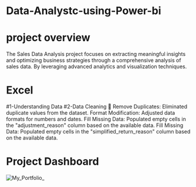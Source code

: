 # Data-Analystc-using-Power-bi

# project overview
The Sales Data Analysis project focuses on extracting meaningful insights and optimizing business strategies through a comprehensive analysis of sales data. By leveraging advanced analytics and visualization techniques.

# Excel
#1-Understanding Data
#2-Data Cleaning 🧽
Remove Duplicates: Eliminated duplicate values from the dataset.
Format Modification: Adjusted data formats for numbers and dates.
Fill Missing Data: Populated empty cells in the "adjustment_reason" column based on the available data.
Fill Missing Data: Populated empty cells in the "simplified_return_reason" column based on the available data.

# Project Dashboard


![My_Portfolio_](https://github.com/MohamedHamedEL-Sayed/Data-Analystc-using-Power-bi/assets/123799646/dd1f5328-3467-479f-9a3a-e84e3b39237f)
